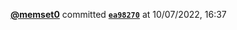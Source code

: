  <a href=https://github.com/memset0><strong>@memset0</strong></a>  committed <a href=https://github.com/memset0/memset0/commit/ea98270c502db532bc8af98a2b0d76699e6def25><strong><code>ea98270</code></strong></a>  at 10/07/2022, 16:37 
